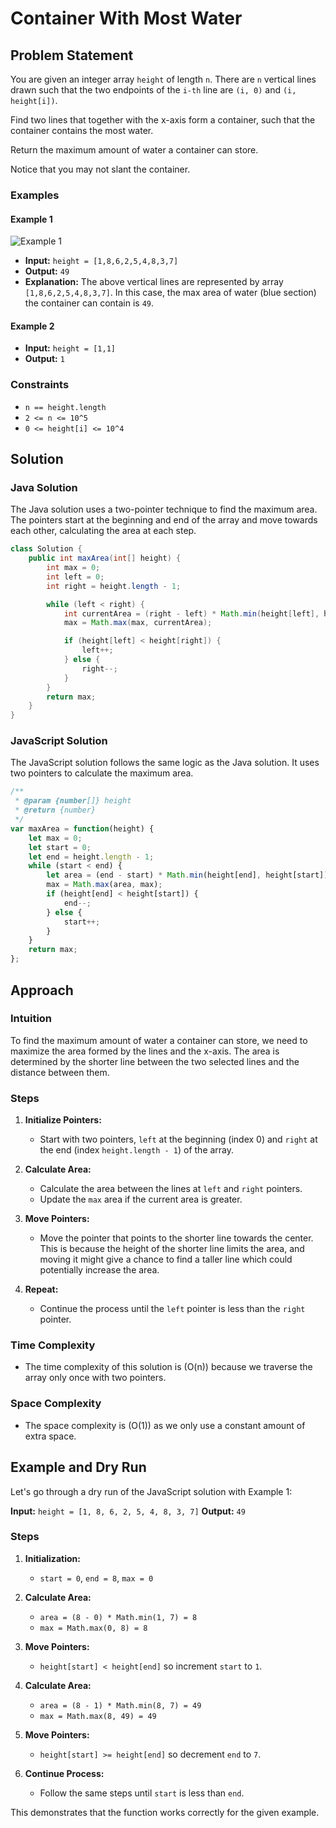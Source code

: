 # Container With Most Water

## Problem Statement

You are given an integer array `height` of length `n`. There are `n` vertical lines drawn such that the two endpoints of the `i-th` line are `(i, 0)` and `(i, height[i])`.

Find two lines that together with the x-axis form a container, such that the container contains the most water.

Return the maximum amount of water a container can store.

Notice that you may not slant the container.

### Examples

#### Example 1

![Example 1](https://i.postimg.cc/0jKVQwdP/question-11.jpg)

- **Input:** `height = [1,8,6,2,5,4,8,3,7]`
- **Output:** `49`
- **Explanation:** The above vertical lines are represented by array `[1,8,6,2,5,4,8,3,7]`. In this case, the max area of water (blue section) the container can contain is `49`.

#### Example 2

- **Input:** `height = [1,1]`
- **Output:** `1`

### Constraints

- `n == height.length`
- `2 <= n <= 10^5`
- `0 <= height[i] <= 10^4`

## Solution

### Java Solution

The Java solution uses a two-pointer technique to find the maximum area. The pointers start at the beginning and end of the array and move towards each other, calculating the area at each step.

```java
class Solution {
    public int maxArea(int[] height) {
        int max = 0;
        int left = 0;
        int right = height.length - 1;

        while (left < right) {
            int currentArea = (right - left) * Math.min(height[left], height[right]);
            max = Math.max(max, currentArea);

            if (height[left] < height[right]) {
                left++;
            } else {
                right--;
            }
        }
        return max;
    }
}
```

### JavaScript Solution

The JavaScript solution follows the same logic as the Java solution. It uses two pointers to calculate the maximum area.

```javascript
/**
 * @param {number[]} height
 * @return {number}
 */
var maxArea = function(height) {
    let max = 0;
    let start = 0;
    let end = height.length - 1;
    while (start < end) {
        let area = (end - start) * Math.min(height[end], height[start]);
        max = Math.max(area, max);
        if (height[end] < height[start]) {
            end--;
        } else {
            start++;
        }
    }
    return max;
};
```

## Approach

### Intuition

To find the maximum amount of water a container can store, we need to maximize the area formed by the lines and the x-axis. The area is determined by the shorter line between the two selected lines and the distance between them.

### Steps

1. **Initialize Pointers:**
   - Start with two pointers, `left` at the beginning (index 0) and `right` at the end (index `height.length - 1`) of the array.

2. **Calculate Area:**
   - Calculate the area between the lines at `left` and `right` pointers.
   - Update the `max` area if the current area is greater.

3. **Move Pointers:**
   - Move the pointer that points to the shorter line towards the center. This is because the height of the shorter line limits the area, and moving it might give a chance to find a taller line which could potentially increase the area.

4. **Repeat:**
   - Continue the process until the `left` pointer is less than the `right` pointer.

### Time Complexity

- The time complexity of this solution is \(O(n)\) because we traverse the array only once with two pointers.

### Space Complexity

- The space complexity is \(O(1)\) as we only use a constant amount of extra space.

## Example and Dry Run

Let's go through a dry run of the JavaScript solution with Example 1:

**Input:** `height = [1, 8, 6, 2, 5, 4, 8, 3, 7]`
**Output:** `49`

### Steps

1. **Initialization:**
   - `start = 0`, `end = 8`, `max = 0`

2. **Calculate Area:**
   - `area = (8 - 0) * Math.min(1, 7) = 8`
   - `max = Math.max(0, 8) = 8`

3. **Move Pointers:**
   - `height[start] < height[end]` so increment `start` to `1`.

4. **Calculate Area:**
   - `area = (8 - 1) * Math.min(8, 7) = 49`
   - `max = Math.max(8, 49) = 49`

5. **Move Pointers:**
   - `height[start] >= height[end]` so decrement `end` to `7`.

6. **Continue Process:**
   - Follow the same steps until `start` is less than `end`.

This demonstrates that the function works correctly for the given example.
